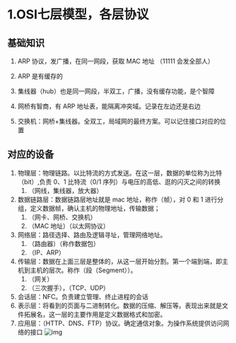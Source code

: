 # 1.OSI七层模型，各层协议
## 基础知识

1. ARP 协议，发广播，在同一网段，获取 MAC 地址 （11111 会发全部人）

2. ARP 是有缓存的

3. 集线器（hub）也是同一网段，半双工，广播，没有缓存功能，是个智障

4. 网桥有智商，有 ARP 地址表，能隔离冲突域。记录在左边还是右边

5. 交换机：网桥+集线器。全双工，局域网的最终方案。可以记住接口对应的位置

## 对应的设备


1. 物理层：物理链路。以比特流的方式发送。在这一层，数据的单位称为比特（bit）,负责 0、1 比特流（0/1 序列）与电压的高低、逛的闪灭之间的转换
   1. （网线，集线器，放大器）
2. 数据链路层：数据链路层地址就是 mac 地址，称作（帧），对 0 和 1 进行分组，定义数据帧，确认主机的物理地址，传输数据；
   1. （网卡、网桥、交换机）
   2. （MAC 地址）（以太网协议）
3. 网络层：路径选择、路由及逻辑寻址，管理网络地址。
   1. （路由器）（称作数据包）
   2. （IP、ARP）
4. 传输层：数据在上面三层是整体的，从这一层开始分割。第一个端到端，即主机到主机的层次。称作（段（Segment））。
   1. （网关）
   2. （三次握手），（TCP、UDP）
5. 会话层：NFC。负责建立管理、终止进程的会话
6. 表示层：将看到的页面与二进制转化。数据的压缩、解压等。表现出来就是文件拓展名，这一层的主要作用是定义数据格式和加密。
7. 应用层：（HTTP、DNS、FTP）协议。确定通信对象。为操作系统提供访问网络的接口
   ![img](https://imgconvert.csdnimg.cn/aHR0cHM6Ly91c2VyLWdvbGQtY2RuLnhpdHUuaW8vMjAxOC83LzI5LzE2NGU1MjkzMDlmMGZhMzM?x-oss-process=image/format,png)
